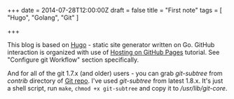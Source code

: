 +++
date = 2014-07-28T12:00:00Z
draft = false
title = "First note"
tags = [ "Hugo", "Golang", "Git" ]

+++

This blog is based on [Hugo](http://hugo.spf13.com/) - static site generator written on Go. GitHub interaction is organized with use of [Hosting on GitHub Pages](http://hugo.spf13.com/tutorials/github_pages_blog) tutorial. See "Configure git Workflow" section specifically.
 
And for all of the git 1.7.x (and older) users - you can grab *git-subtree* from *contrib* directory of [Git repo](https://github.com/git/git). I've used *git-subtree* from latest 1.8.x. It's just a shell script, run ```make```, ```chmod +x git-subtree``` and copy it to */usr/lib/git-core*.

